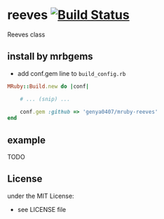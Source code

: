 # reeves   [![Build Status](https://travis-ci.org/genya0407/mruby-reeves.svg?branch=master)](https://travis-ci.org/genya0407/mruby-reeves)
Reeves class
## install by mrbgems
- add conf.gem line to `build_config.rb`

```ruby
MRuby::Build.new do |conf|

    # ... (snip) ...

    conf.gem :github => 'genya0407/mruby-reeves'
end
```
## example

TODO

## License
under the MIT License:
- see LICENSE file
